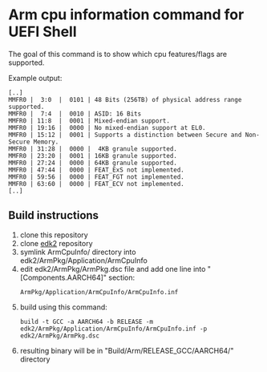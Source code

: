 # Arm cpu information command for UEFI Shell

The goal of this command is to show which cpu features/flags are supported.

Example output:

```
[..]
MMFR0 |  3:0  |  0101 | 48 Bits (256TB) of physical address range supported.
MMFR0 |  7:4  |  0010 | ASID: 16 Bits
MMFR0 | 11:8  |  0001 | Mixed-endian support.
MMFR0 | 19:16 |  0000 | No mixed-endian support at EL0.
MMFR0 | 15:12 |  0001 | Supports a distinction between Secure and Non-Secure Memory.
MMFR0 | 31:28 |  0000 |  4KB granule supported.
MMFR0 | 23:20 |  0001 | 16KB granule supported.
MMFR0 | 27:24 |  0000 | 64KB granule supported.
MMFR0 | 47:44 |  0000 | FEAT_ExS not implemented.
MMFR0 | 59:56 |  0000 | FEAT_FGT not implemented.
MMFR0 | 63:60 |  0000 | FEAT_ECV not implemented.
[..]
```


## Build instructions

1. clone this repository
2. clone [edk2](https://github.com/tianocore/edk2) repository
3. symlink ArmCpuInfo/ directory into edk2/ArmPkg/Application/ArmCpuInfo
4. edit edk2/ArmPkg/ArmPkg.dsc file and add one line into "[Components.AARCH64]"
   section:
   ```
   ArmPkg/Application/ArmCpuInfo/ArmCpuInfo.inf
   ```
5. build using this command:
   ```
   build -t GCC -a AARCH64 -b RELEASE -m edk2/ArmPkg/Application/ArmCpuInfo/ArmCpuInfo.inf -p edk2/ArmPkg/ArmPkg.dsc
   ```
6. resulting binary will be in "Build/Arm/RELEASE_GCC/AARCH64/" directory
